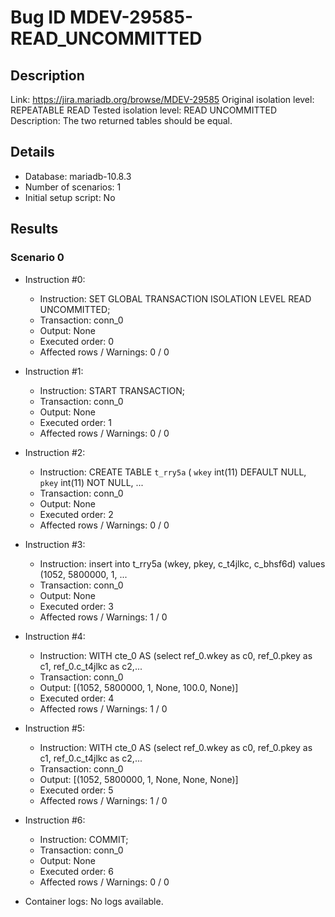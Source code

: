 # Bug ID MDEV-29585-READ_UNCOMMITTED

## Description

Link:                     https://jira.mariadb.org/browse/MDEV-29585
Original isolation level: REPEATABLE READ
Tested isolation level:   READ UNCOMMITTED
Description:              The two returned tables should be equal.


## Details
 * Database: mariadb-10.8.3
 * Number of scenarios: 1
 * Initial setup script: No

## Results
### Scenario 0
 * Instruction #0:
     - Instruction:  SET GLOBAL TRANSACTION ISOLATION LEVEL READ UNCOMMITTED;
     - Transaction: conn_0
     - Output: None
     - Executed order: 0
     - Affected rows / Warnings: 0 / 0
 * Instruction #1:
     - Instruction:  START TRANSACTION;
     - Transaction: conn_0
     - Output: None
     - Executed order: 1
     - Affected rows / Warnings: 0 / 0
 * Instruction #2:
     - Instruction:  CREATE TABLE `t_rry5a` ( `wkey` int(11) DEFAULT NULL, `pkey` int(11) NOT NULL, ...
     - Transaction: conn_0
     - Output: None
     - Executed order: 2
     - Affected rows / Warnings: 0 / 0
 * Instruction #3:
     - Instruction:  insert into t_rry5a (wkey, pkey, c_t4jlkc, c_bhsf6d) values (1052, 5800000, 1, ...
     - Transaction: conn_0
     - Output: None
     - Executed order: 3
     - Affected rows / Warnings: 1 / 0
 * Instruction #4:
     - Instruction:  WITH cte_0 AS (select ref_0.wkey as c0, ref_0.pkey as c1, ref_0.c_t4jlkc as c2,...
     - Transaction: conn_0
     - Output: [(1052, 5800000, 1, None, 100.0, None)]
     - Executed order: 4
     - Affected rows / Warnings: 1 / 0
 * Instruction #5:
     - Instruction:  WITH cte_0 AS (select ref_0.wkey as c0, ref_0.pkey as c1, ref_0.c_t4jlkc as c2,...
     - Transaction: conn_0
     - Output: [(1052, 5800000, 1, None, None, None)]
     - Executed order: 5
     - Affected rows / Warnings: 1 / 0
 * Instruction #6:
     - Instruction:  COMMIT;
     - Transaction: conn_0
     - Output: None
     - Executed order: 6
     - Affected rows / Warnings: 0 / 0

 * Container logs:
   No logs available.
